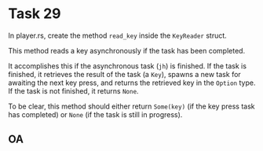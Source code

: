 # Task 29

In player.rs, create the method `read_key` inside the `KeyReader` struct.

This method reads a key asynchronously if the task has been completed.

It accomplishes this if the asynchronous task (`jh`) is finished. If the task
is finished, it retrieves the result of the task (a `Key`), spawns a new task
for awaiting the next key press, and returns the retrieved key in the `Option` type.
If the task is not finished, it returns `None`.

To be clear, this method should either return `Some(key)` (if the key press task has completed) or `None`
(if the task is still in progress).

## OA 
